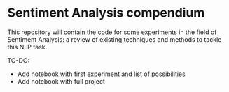 # Sentiment Analysis compendium

This repository will contain the code for some experiments in the field of Sentiment Analysis: a review of existing techniques and methods to tackle this NLP task.

TO-DO:
- Add notebook with first experiment and list of possibilities
- Add notebook with full project
